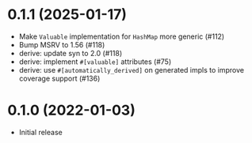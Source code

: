 # 0.1.1 (2025-01-17)

- Make `Valuable` implementation for `HashMap` more generic (#112)
- Bump MSRV to 1.56 (#118)
- derive: update syn to 2.0 (#118)
- derive: implement `#[valuable]` attributes (#75)
- derive: use `#[automatically_derived]` on generated impls to improve coverage support (#136)

# 0.1.0 (2022-01-03)

- Initial release
